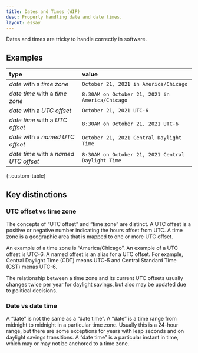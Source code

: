 ```yaml
---
title: Dates and Times (WIP)
desc: Properly handling date and date times.
layout: essay
---
```


Dates and times are tricky to handle correctly in software.

## Examples

| type | value |
|:---  |:---  |
| _date_ with a _time zone_ | `October 21, 2021 in America/Chicago` | 
| _date time_ with a _time zone_  | `8:30AM on October 21, 2021 in America/Chicago` |
| _date_ with a _UTC offset_ | `October 21, 2021 UTC-6` |
| _date time_ with a _UTC offset_ | `8:30AM on October 21, 2021 UTC-6` |
| _date_ with a _named UTC offset_ | `October 21, 2021 Central Daylight Time` |
| _date time_ with a _named UTC offset_ | `8:30AM on October 21, 2021 Central Daylight Time` |
{:.custom-table}

## Key distinctions

### UTC offset vs time zone

The concepts of “UTC offset” and “time zone” are distinct. A UTC offset is a positive or negative number indicating the hours offset from UTC. A time zone is a geographic area that is mapped to one or more UTC offset.

An example of a time zone is “America/Chicago”. An example of a UTC offset is UTC-6. A named offset is an alias for a UTC offset. For example, Central Daylight Time (CDT) means UTC-5 and Central Standard Time (CST) menas UTC-6.

The relationship between a time zone and its current UTC offsets usually changes twice per year for daylight savings, but also may be updated due to political decisions. 

### Date vs date time

A “date” is not the same as a “date time”. A “date” is a time range from midnight to midnight in a particular time zone. Usually this is a 24-hour range, but there are some exceptions for years with leap seconds and on daylight savings transitions. A “date time” is a particular instant in time, which may or may not be anchored to a time zone.

<!-- ## Common sources of confusion

### ISO8601 strings

encode offset, not timezone
do not disambiguate midnight date time vs date

### JavaScript “Date” object
The object represents a “date time” but it’s called a “Date”. Local date times in the browser

### Past vs future type equivalence

## Best practices

I’ve seen many bugs stem from ambiguous representations of date and date time values.

Gotchas:

Is it “timezone” as one word or “time zone” as two words? -->
